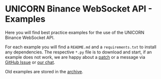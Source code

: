 # UNICORN Binance WebSocket API - Examples
Here you will find best practice examples for the use of the UNICORN Binance WebSocket API.

For each example you will find a `README.md` and a `requirements.txt` to install any dependencies. The respective `*.py` 
file is to download and start, if an example does not work, we are happy about a 
[patch](https://github.com/oliver-zehentleitner/unicorn-binance-websocket-api/fork) or a message via 
[GitHub Issue](https://github.com/oliver-zehentleitner/unicorn-binance-websocket-api/issues/new/choose) or 
[our chat](https://www.lucit.tech/get-support.html).

Old examples are stored in the 
[archive](https://github.com/oliver-zehentleitner/unicorn-binance-websocket-api/tree/master/examples/_archive).